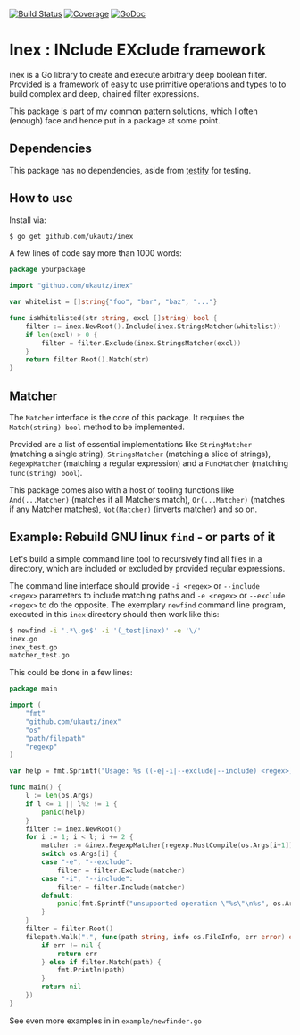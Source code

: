 [![Build Status](https://travis-ci.org/ukautz/inex.svg?branch=master)](https://travis-ci.org/ukautz/inex)
[![Coverage](https://gocover.io/_badge/github.com/ukautz/inex)](http://gocover.io/github.com/ukautz/inex)
[![GoDoc](https://godoc.org/github.com/ukautz/inex?status.svg)](https://godoc.org/github.com/ukautz/inex)

Inex : INclude EXclude framework
================================

inex is a Go library to create and execute arbitrary deep boolean filter. Provided is a framework of easy to use primitive operations and types to to build complex and deep, chained filter expressions.

This package is part of my common pattern solutions, which I often (enough) face and hence put in a package at some point.

Dependencies
------------

This package has no dependencies, aside from [testify](https://github.com/stretchr/testify) for testing.

How to use
----------

Install via:

```bash
$ go get github.com/ukautz/inex
```

A few lines of code say more than 1000 words:

```go
package yourpackage

import "github.com/ukautz/inex"

var whitelist = []string{"foo", "bar", "baz", "..."}

func isWhitelisted(str string, excl []string) bool {
	filter := inex.NewRoot().Include(inex.StringsMatcher(whitelist))
	if len(excl) > 0 {
		filter = filter.Exclude(inex.StringsMatcher(excl))
	}
	return filter.Root().Match(str)
}
```

Matcher
-------

The `Matcher` interface is the core of this package. It requires the `Match(string) bool` method to be implemented.

Provided are a list of essential implementations like `StringMatcher` (matching a single string), `StringsMatcher` (matching a slice of strings), `RegexpMatcher` (matching a regular expression) and a `FuncMatcher` (matching `func(string) bool`).

This package comes also with a host of tooling functions like `And(...Matcher)` (matches if all Matchers match), `Or(...Matcher)` (matches if any Matcher matches), `Not(Matcher)` (inverts matcher) and so on.

Example: Rebuild GNU linux `find` - or parts of it
--------------------------------------------------

Let's build a simple command line tool to recursively find all files in a directory, which are included or excluded by provided regular expressions.

The command line interface should provide `-i <regex>` or `--include <regex>` parameters to include matching paths and `-e <regex>` or `--exclude <regex>` to do the opposite. The exemplary `newfind` command line program, executed in this `inex` directory should then work like this:

```bash
$ newfind -i '.*\.go$' -i '(_test|inex)' -e '\/'
inex.go
inex_test.go
matcher_test.go
```

This could be done in a few lines:

```go
package main

import (
	"fmt"
	"github.com/ukautz/inex"
	"os"
	"path/filepath"
	"regexp"
)

var help = fmt.Sprintf("Usage: %s ((-e|-i|--exclude|--include) <regex>)+\n", os.Args[0])

func main() {
	l := len(os.Args)
	if l <= 1 || l%2 != 1 {
		panic(help)
	}
	filter := inex.NewRoot()
	for i := 1; i < l; i += 2 {
		matcher := &inex.RegexpMatcher{regexp.MustCompile(os.Args[i+1])}
		switch os.Args[i] {
		case "-e", "--exclude":
			filter = filter.Exclude(matcher)
		case "-i", "--include":
			filter = filter.Include(matcher)
		default:
			panic(fmt.Sprintf("unsupported operation \"%s\"\n%s", os.Args[i], help))
		}
	}
	filter = filter.Root()
	filepath.Walk(".", func(path string, info os.FileInfo, err error) error {
		if err != nil {
			return err
		} else if filter.Match(path) {
			fmt.Println(path)
		}
		return nil
	})
}
```

See even more examples in in `example/newfinder.go`
